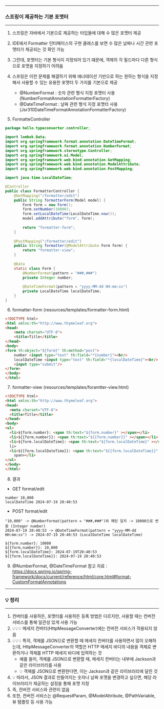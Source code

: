 -----
### 스프링이 제공하는 기본 포맷터
-----
1. 스프링은 자바에서 기본으로 제공하는 타입들에 대해 수 많은 포맷터 제공
2. IDE에서 Formatter 인터페이스의 구현 클래스를 보면 수 많은 날짜나 시간 관련 포맷터가 제공되는 것 확인 가능
3. 그런데, 포맷터는 기본 형식이 지정되어 있기 떄문에, 객체의 각 필드마다 다른 형식으로 포맷을 지정하기 어려움
4. 스프링은 이런 문제를 해결하기 위해 애너테이션 기반으로 하는 원하는 형식을 지정해서 사용할 수 있는 유용한 포맷터 두 가지를 기본으로 제공
   - @NumberFormat : 숫자 관련 형식 지정 포맷터 사용 (NumberFormatAnnotationFormatterFactory)
   - @DateTimeFormat : 날짜 관련 형식 지정 포맷터 사용 (Jsr310DateTimeFormatAnnotationFormatterFactory)

5. FormatteController
```java
package hello.typeconverter.controller;

import lombok.Data;
import org.springframework.format.annotation.DateTimeFormat;
import org.springframework.format.annotation.NumberFormat;
import org.springframework.stereotype.Controller;
import org.springframework.ui.Model;
import org.springframework.web.bind.annotation.GetMapping;
import org.springframework.web.bind.annotation.ModelAttribute;
import org.springframework.web.bind.annotation.PostMapping;

import java.time.LocalDateTime;

@Controller
public class FormatterController {
    @GetMapping("/formatter/edit")
    public String formatterForm(Model model) {
        Form form = new Form();
        form.setNumber(10000);
        form.setLocalDateTime(LocalDateTime.now());
        model.addAttribute("form", form);
        
        return "formatter-form";
    }
    
    @PostMapping("/formatter/edit")
    public String formatter(@ModelAttribute Form form) {
        return "formatter-view";
    }
    
    @Data
    static class Form {
        @NumberFormat(pattern = "###,###")
        private Integer number;
        
        @DateTimeFormat(pattern = "yyyy-MM-dd HH:mm:ss")
        private LocalDateTime localDateTime;
    } 
}
```

6. formatter-form (resources/templates/formatter-form.html)
```html
<!DOCTYPE html>
<html xmlns:th="http://www.thymeleaf.org">
<head>
    <meta charset="UTF-8">
    <title>Title</title>
</head>
<body>
<form th:object="${form}" th:method="post">
    number <input type="text" th:field="*{number}"><br/>
    localDateTime <input type="text" th:field="*{localDateTime}"><br/>
    <input type="submit"/>
</form>
</body>
</html>
```

7. formatter-view (resources/templates/foramtter-view.html)
```html
<!DOCTYPE html>
<html xmlns:th="http://www.thymeleaf.org">
<head>
  <meta charset="UTF-8">
  <title>Title</title>
</head>
<body>
<ul>
  <li>${form.number}: <span th:text="${form.number}" ></span></li>
  <li>${{form.number}}: <span th:text="${{form.number}}" ></span></li>
  <li>${form.localDateTime}: <span th:text="${form.localDateTime}" ></span></
  li>
  <li>${{form.localDateTime}}: <span th:text="${{form.localDateTime}}" ></
    span></li>
</ul>
</body>
</html>
```

8. 결과
  - GET format/edit 
```
number 10,000
localDateTime 2024-07-19 20:40:53
```
  - POST format/edit
```
"10,000" -> @NumberFormat(pattern = "###,###")와 패턴 일치 -> 10000으로 변환 (Integer number)
2024-07-19 20:40:53 -> @DateTimeFormat(pattern = "yyyy-MM-dd HH:mm:ss") -> 2024-07-19 20:40:53 (LocalDateTime localDateTime)
```
```
${form.number}: 10000
${{form.number}}: 10,000 
${form.localDateTime}: 2024-07-19T20:40:53
${{form.localDateTime}}: 2024-07-19 20:40:53
```

9. @NumberFormat, @DateTimeFormat 참고 자료 : https://docs.spring.io/spring-framework/docs/current/reference/html/core.html#format-CustomFormatAnnotations

-----
### 💡 정리
-----
1. 컨버터를 사용하든, 포맷터를 사용하든 등록 방법은 다르지만, 사용할 때는 컨버전 서비스를 통해 일관성 있게 사용 가능
2. 💡💡💡 메세지 컨버터(HttpMessageConverter)에는 컨버전 서비스가 적용되지 않음
3. 💡💡💡 특히, 객체를 JSON으로 변환할 때 메세지 컨버터를 사용하면서 많이 오해하는데, HttpMessageConverter의 역할은 HTTP 메세지 바디의 내용을 객체로 변환하거나 객체를 HTTP 메세지 바디에 입력하는 것
   - 예를 들어, 객체를 JSON으로 변환할 때, 메세지 컨버터는 내부에 Jackson과 같은 라이브러리를 사용
   - 💡 객체를 JSON으로 변환한다면, 이는 Jackson과 같은 라이브러리에 달린 것
4. 💡 따라서, JSON 결과로 만들어지는 숫자나 날짜 포맷을 변경하고 싶으면, 해당 라이브러리가 제공하는 설정을 통해 포맷 지정
5. 즉, 컨버전 서비스와 관련이 없음
6. 또한, 컨버전 서비스는 @RequestParam, @ModelAttribute, @PathVariable, 뷰 템플릿 등 사용 가능
